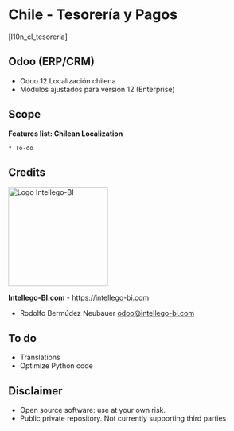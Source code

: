 # Chile - Tesorería y Pagos
[l10n_cl_tesoreria]

## Odoo (ERP/CRM)
 - Odoo 12 Localización chilena
 - Módulos ajustados para versión 12 (Enterprise)

## Scope 
**Features list: Chilean Localization**

    * To-do


## Credits
<p>
<img width="200" alt="Logo Intellego-BI" src="https://i2.wp.com/intellego-bi.com/ws/wp-content/uploads/2016/05/Intellego-BI-112x35.jpg" />
</p>

**Intellego-BI.com** - https://intellego-bi.com
 - Rodolfo Bermúdez Neubauer <odoo@intellego-bi.com>


 ## To do
 
 - Translations
 - Optimize Python code

 
 ## Disclaimer
 
 - Open source software: use at your own risk. 
 - Public private repository. Not currently supporting third parties